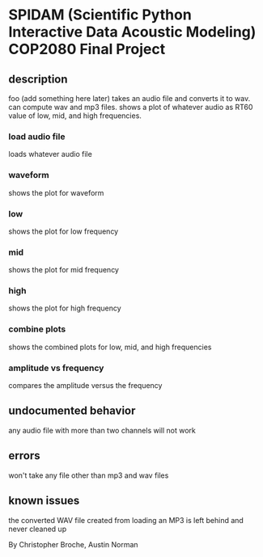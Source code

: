 # SPIDAM (Scientific Python Interactive Data Acoustic Modeling) COP2080 Final Project

## description
foo (add something here later)
takes an audio file and converts it to wav.
can compute wav and mp3 files.
shows a plot of whatever audio as RT60 value of low, mid, and high frequencies.


### load audio file
loads whatever audio file
### waveform
shows the plot for waveform
### low
shows the plot for low frequency
### mid
shows the plot for mid frequency
### high
shows the plot for high frequency
### combine plots
shows the combined plots for low, mid, and high frequencies
### amplitude vs frequency
compares the amplitude versus the frequency

## undocumented behavior
any audio file with more than two channels will not work

## errors
won't take any file other than mp3 and wav files

## known issues
the converted WAV file created from loading an MP3 is left behind and never cleaned up

By Christopher Broche, Austin Norman
